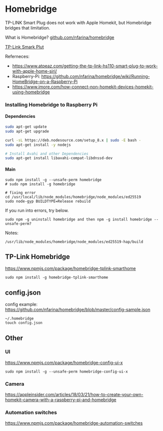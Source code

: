 # Homebridge 

TP-LINK Smart Plug does not work with Apple Homekit, but Homebridge bridges that limitation. 

What is Homebridge? [github.com/nfarina/homebridge](https://github.com/nfarina/homebridge)

[TP-Link Smark Plut](https://www.amazon.com/Kasa-Smart-Wi-Fi-Plug-TP-Link/dp/B0178IC734/ref=sr_1_3?s=lamps-light&ie=UTF8&qid=1531027880&sr=1-3&keywords=tp+link+smart+plug)

Referneces: 

- https://www.atpeaz.com/getting-the-tp-link-hs110-smart-plug-to-work-with-apple-home-siri/
- Raspberry-Pi: https://github.com/nfarina/homebridge/wiki/Running-HomeBridge-on-a-Raspberry-Pi
- https://www.imore.com/how-connect-non-homekit-devices-homekit-using-homebridge

### Installing Homebridge to Raspberry Pi 

#### Dependencies 
```sh 
sudo apt-get update
sudo apt-get upgrade

curl -sL https://deb.nodesource.com/setup_8.x | sudo -E bash -
sudo apt-get install -y nodejs

# Install Avahi and other Dependencies
sudo apt-get install libavahi-compat-libdnssd-dev
```

#### Main 
```
sudo npm install -g --unsafe-perm homebridge
# sudo npm install -g homebridge

# fixing error 
cd /usr/local/lib/node_modules/homebridge/node_modules/ed25519
sudo node-gyp BUILDTYPE=Release rebuild
```

If you run into errors, try below. 

```
sudo npm -g uninstall homebridge and then npm -g install homebridge --unsafe-perm?
```

Notes: 

```
/usr/lib/node_modules/homebridge/node_modules/ed25519-hap/build
```

## TP-Link Homebridge 
https://www.npmjs.com/package/homebridge-tplink-smarthome

```
sudo npm install -g homebridge-tplink-smarthome
```

## config.json 

config example: https://github.com/nfarina/homebridge/blob/master/config-sample.json

```
~/.homebridge
touch config.json
```

## Other 

### UI

https://www.npmjs.com/package/homebridge-config-ui-x

```
sudo npm install -g --unsafe-perm homebridge-config-ui-x
```

### Camera 

https://appleinsider.com/articles/18/03/21/how-to-create-your-own-homekit-camera-with-a-raspberry-pi-and-homebridge


### Automation switches 

https://www.npmjs.com/package/homebridge-automation-switches
